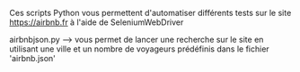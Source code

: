 Ces scripts Python vous permettent d'automatiser différents tests sur le site https://airbnb.fr à l'aide de SeleniumWebDriver

airbnbjson.py --> vous permet de lancer une recherche sur le site en utilisant une ville et un nombre de voyageurs prédéfinis dans le fichier 'airbnb.json'


